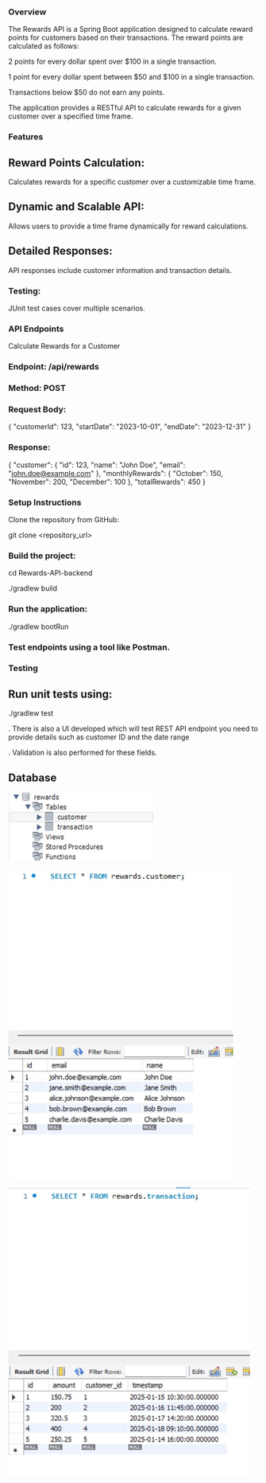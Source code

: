 ### Overview

The Rewards API is a Spring Boot application designed to calculate reward points for customers based on their transactions. The reward points are calculated as follows:

2 points for every dollar spent over $100 in a single transaction.

1 point for every dollar spent between $50 and $100 in a single transaction.

Transactions below $50 do not earn any points.

The application provides a RESTful API to calculate rewards for a given customer over a specified time frame.


### Features

## Reward Points Calculation:

Calculates rewards for a specific customer over a customizable time frame.

## Dynamic and Scalable API:

Allows users to provide a time frame dynamically for reward calculations.

## Detailed Responses:

API responses include customer information and transaction details.

### Testing:

JUnit test cases cover multiple scenarios.


### API Endpoints

Calculate Rewards for a Customer

### Endpoint: /api/rewards

### Method: POST

### Request Body:

{
  "customerId": 123,
  "startDate": "2023-10-01",
  "endDate": "2023-12-31"
}

### Response:

{
  "customer": {
    "id": 123,
    "name": "John Doe",
    "email": "john.doe@example.com"
  },
  "monthlyRewards": {
    "October": 150,
    "November": 200,
    "December": 100
  },
  "totalRewards": 450
}

### Setup Instructions

Clone the repository from GitHub:

git clone <repository_url>

### Build the project:

cd Rewards-API-backend

./gradlew build

### Run the application:

./gradlew bootRun

### Test endpoints using a tool like Postman.

### Testing

## Run unit tests using:

./gradlew test

. There is also a UI developed which will test REST API endpoint you need to provide details such as customer ID and the date range

. Validation is also performed for these fields.

## Database

![Database Schema Screenshot](./Rewards-API-backend/screenshots/db-image1.jpg)



![Customer Table](./Rewards-API-backend/screenshots/db-image2.jpg)




![Transactions Table](./Rewards-API-backend/screenshots/db-image3.jpg)